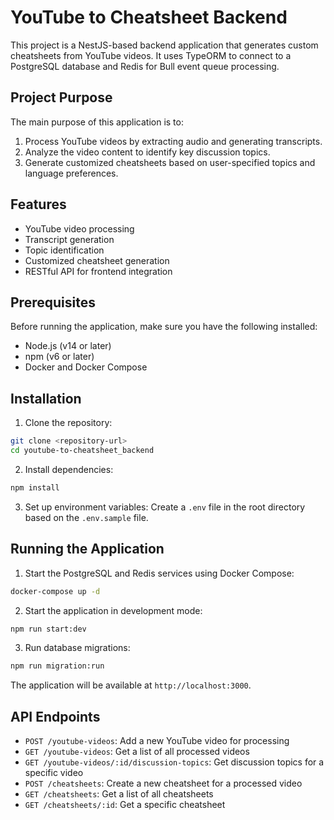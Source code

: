 # YouTube to Cheatsheet Backend

This project is a NestJS-based backend application that generates custom cheatsheets from YouTube videos. It uses TypeORM to connect to a PostgreSQL database and Redis for Bull event queue processing.

## Project Purpose

The main purpose of this application is to:

1. Process YouTube videos by extracting audio and generating transcripts.
2. Analyze the video content to identify key discussion topics.
3. Generate customized cheatsheets based on user-specified topics and language preferences.

## Features

- YouTube video processing
- Transcript generation
- Topic identification
- Customized cheatsheet generation
- RESTful API for frontend integration

## Prerequisites

Before running the application, make sure you have the following installed:

- Node.js (v14 or later)
- npm (v6 or later)
- Docker and Docker Compose

## Installation

1. Clone the repository:
```bash
git clone <repository-url>
cd youtube-to-cheatsheet_backend
```

2. Install dependencies:
```bash
npm install
```

3. Set up environment variables:
Create a `.env` file in the root directory based on the `.env.sample` file.


## Running the Application

1. Start the PostgreSQL and Redis services using Docker Compose:
```bash
docker-compose up -d
```

2. Start the application in development mode:
```bash
npm run start:dev
```

3. Run database migrations:
```bash
npm run migration:run
```

The application will be available at `http://localhost:3000`.

## API Endpoints

- `POST /youtube-videos`: Add a new YouTube video for processing
- `GET /youtube-videos`: Get a list of all processed videos
- `GET /youtube-videos/:id/discussion-topics`: Get discussion topics for a specific video
- `POST /cheatsheets`: Create a new cheatsheet for a processed video
- `GET /cheatsheets`: Get a list of all cheatsheets
- `GET /cheatsheets/:id`: Get a specific cheatsheet
